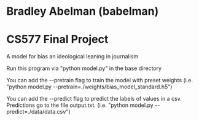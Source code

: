 # Bradley Abelman (babelman) 
# CS577 Final Project
A model for bias an ideological leaning in journalism

Run this program via "python model.py" in the base directory

You can add the --pretrain flag to train the model with preset weights (i.e. "python model.py --pretrain=./weights/bias_model_standard.h5")

You can add the --predict flag to predict the labels of values in a csv.  Predictions go to the file output.txt. (i.e. "python model.py --predict=./data/data.csv")
